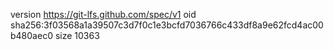 version https://git-lfs.github.com/spec/v1
oid sha256:3f03568a1a39507c3d7f0c1e3bcfd7036766c433df8a9e62fcd4ac00b480aec0
size 10363
